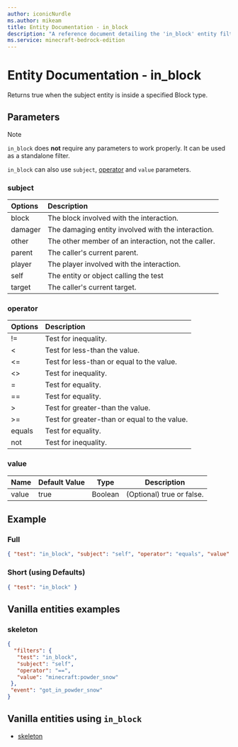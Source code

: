 ```yaml
---
author: iconicNurdle
ms.author: mikeam
title: Entity Documentation - in_block
description: "A reference document detailing the 'in_block' entity filter"
ms.service: minecraft-bedrock-edition
---
```


# Entity Documentation - in_block

Returns true when the subject entity is inside a specified Block type.

## Parameters

> [!NOTE]
> `in_block` does **not** require any parameters to work properly. It can be used as a standalone filter.
>
> `in_block` can also use `subject`, [operator](../Definitions/NestedTables/operator.md) and `value` parameters.

### subject

| Options| Description |
|:-----------|:-----------|
| block| The block involved with the interaction. |
| damager| The damaging entity involved with the interaction. |
| other| The other member of an interaction, not the caller. |
| parent| The caller's current parent. |
| player| The player involved with the interaction. |
| self| The entity or object calling the test |
| target| The caller's current target. |

### operator

| Options| Description |
|:-----------|:-----------|
| !=| Test for inequality. |
| <| Test for less-than the value. |
| <=| Test for less-than or equal to the value. |
| <>| Test for inequality. |
| =| Test for equality. |
| ==| Test for equality. |
| >| Test for greater-than the value. |
| >=| Test for greater-than or equal to the value. |
| equals| Test for equality. |
| not| Test for inequality. |

### value

|Name |Default Value  |Type  |Description  |
|---------|---------|---------|---------|
|value |true |Boolean |(Optional) true or false. |

## Example

### Full

```json
{ "test": "in_block", "subject": "self", "operator": "equals", "value": true }
```

### Short (using Defaults)

```json
{ "test": "in_block" }
```

## Vanilla entities examples

### skeleton

```json
{
  "filters": {
   "test": "in_block",
   "subject": "self",
   "operator": "==",
   "value": "minecraft:powder_snow"
 },
 "event": "got_in_powder_snow"
}
```

## Vanilla entities using `in_block`

- [skeleton](../../../../Source/VanillaBehaviorPack_Snippets/entities/skeleton.md)
